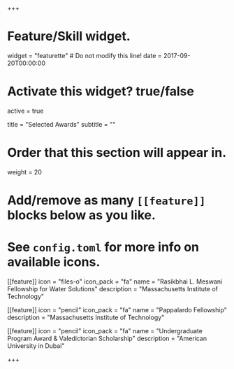+++
# Feature/Skill widget.
widget = "featurette"  # Do not modify this line!
date = 2017-09-20T00:00:00

# Activate this widget? true/false
active = true

title = "Selected Awards"
subtitle = ""

# Order that this section will appear in.
weight = 20

# Add/remove as many `[[feature]]` blocks below as you like.
# See `config.toml` for more info on available icons.

[[feature]]
  icon = "files-o"
  icon_pack = "fa"
  name = "Rasikbhai L. Meswani Fellowship for Water Solutions"
  description = "Massachusetts Institute of Technology"
  
[[feature]]
  icon = "pencil"
  icon_pack = "fa"
  name = "Pappalardo Fellowship"
  description = "Massachusetts Institute of Technology"
  
[[feature]]
  icon = "pencil"
  icon_pack = "fa"
  name = "Undergraduate Program Award & Valedictorian Scholarship"
  description = "American University in Dubai"

+++
